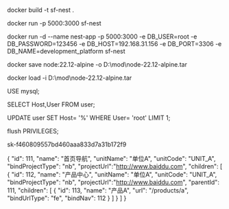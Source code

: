 docker build -t sf-nest .   

docker run -p 5000:3000 sf-nest


docker run -d --name nest-app -p 5000:3000 -e DB_USER=root -e DB_PASSWORD=123456 -e DB_HOST=192.168.31.156 -e DB_PORT=3306 -e DB_NAME=development_platform sf-nest



docker save node:22.12-alpine -o D:\mod\node-22.12-alpine.tar

docker load -i D:\mod\node-22.12-alpine.tar






USE mysql;

SELECT Host,User FROM user;

UPDATE user SET Host= '%' WHERE User= 'root' LIMIT 1;

flush PRIVILEGES;


sk-f460809557bd460aaa833d7a31b172f9




{
  "id": 111,
  "name": "首页导航",
  "unitName": "单位A",
  "unitCode": "UNIT_A",
  "bindProjectType": "nb",
   "projectUrl":"http://www.baiddu.com",
  "children": [
    {
      "id": 112,
      "name": "产品中心",
      "unitName": "单位A",
      "unitCode": "UNIT_A",
      "bindProjectType": "nb",
      "projectUrl":"http://www.baiddu.com",
      "parentId": 111,
      "children": [
        {
          "id": 113,
          "name": "产品A",
          "url": "/products/a",
          "bindUrlType": "fe",
          "bindNav": 112
        }
      ]
    }
  ]
}